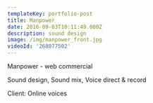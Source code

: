 ```yaml
---
templateKey: portfolio-post
title: Manpower
date: 2016-09-03T10:11:49.000Z
description: sound design
image: /img/manpower_front.jpg
videoId: '268077502'
---
```

Manpower - web commercial

Sound design, Sound mix, Voice direct & record

Client: Online voices
